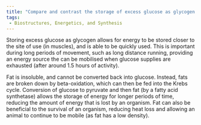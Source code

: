 ```yaml
---
title: "Compare and contrast the storage of excess glucose as glycogen in muscle and its conversion to fat."
tags:
 - Biostructures, Energetics, and Synthesis
---
```

Storing excess glucose as glycogen allows for energy to be stored closer to the site of use (in muscles), and is able to be quickly used. This is important during long periods of movement, such as long distance running, providing an energy source the can be mobilised when glucose supplies are exhausted (after around 1.5 hours of activity). 

Fat is insoluble, and cannot be converted back into glucose. Instead, fats are broken down by beta-oxidation, which can then be fed into the Krebs cycle. Conversion of glucose to pyruvate and then fat (by a fatty acid synthetase) allows the storage of energy for longer periods of time, reducing the amount of energy that is lost by an organism. Fat can also be beneficial to the survival of an organism, reducing heat loss and allowing an animal to continue to be mobile (as fat has a low density). 
